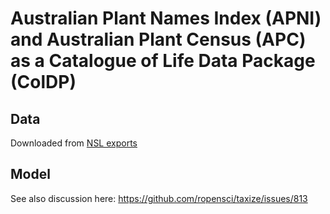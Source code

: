 # Australian Plant Names Index (APNI) and Australian Plant Census (APC) as a Catalogue of Life Data Package (ColDP)


## Data

Downloaded from [NSL exports](https://biodiversity.org.au/nsl/services/export/index)


## Model

See also discussion here: https://github.com/ropensci/taxize/issues/813

